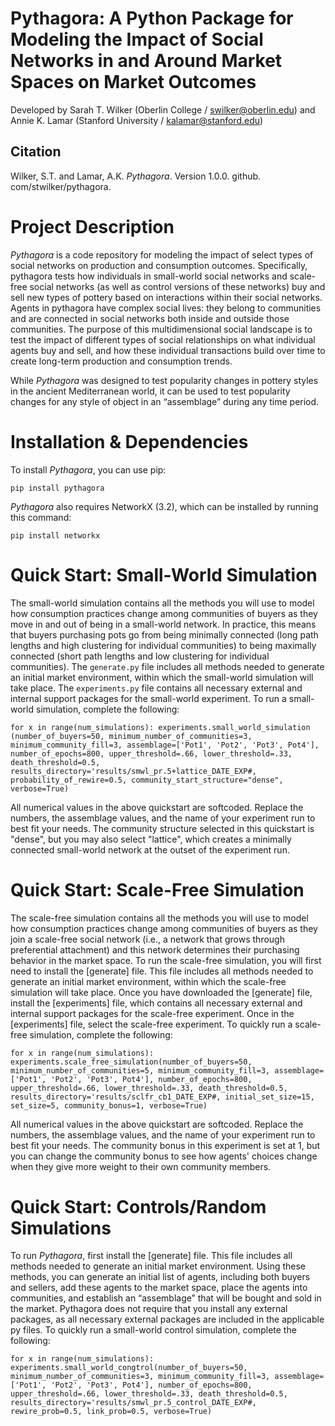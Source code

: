 
# Pythagora: A Python Package for Modeling the Impact of Social Networks in and Around Market Spaces on Market Outcomes
Developed by Sarah T. Wilker (Oberlin College / swilker@oberlin.edu) and Annie K. Lamar (Stanford University / kalamar@stanford.edu)

## Citation

Wilker, S.T. and Lamar, A.K. _Pythagora_. Version 1.0.0. github.
com/stwilker/pythagora. 


# Project Description
_Pythagora_ is a code repository for modeling the impact of select types of social networks on production and consumption outcomes. Specifically, pythagora tests how individuals in small-world social networks and scale-free social networks (as well as control versions of these networks) buy and sell new types of pottery based on interactions within their social networks. Agents in pythagora have complex social lives: they belong to communities and are connected in social networks both inside and outside those communities. The purpose of this multidimensional social landscape is to test the impact of different types of social relationships on what individual agents buy and sell, and how these individual transactions build over time to create long-term production and consumption trends. 

While _Pythagora_ was designed to test popularity changes in pottery styles in the ancient Mediterranean world, it 
can be used to test popularity changes for any style of object in an “assemblage” during any time period.  

# Installation & Dependencies

To install _Pythagora_, you can use pip:

`pip install pythagora`

_Pythagora_ also requires NetworkX (3.2), which can be installed by running this command:

`pip install networkx`

# Quick Start: Small-World Simulation
The small-world simulation contains all the methods you will use to model how consumption practices change among 
communities of buyers  as they move in and out of being in a small-world network. 
In practice, this means that buyers purchasing pots go from being minimally connected 
(long path lengths and high clustering for individual communities) to being maximally connected 
(short path lengths and low clustering for individual communities). The `generate.py` file includes all methods 
needed to generate an initial market environment, within which the small-world simulation will take place. 
The `experiments.py` file contains all necessary external and internal support packages for the 
small-world experiment. To run a small-world simulation, complete the following:

`for x in range(num_simulations):
    experiments.small_world_simulation (number_of_buyers=50,
                            minimum_number_of_communities=3,
                            minimum_community_fill=3,
                            assemblage=['Pot1', 'Pot2', 'Pot3', Pot4'],
                            number_of_epochs=800,
                            upper_threshold=.66,
                            lower_threshold=.33,
                            death_threshold=0.5,
                            results_directory='results/smwl_pr.5+lattice_DATE_EXP#,
                            probability_of_rewire=0.5,
                            community_start_structure="dense",
                            verbose=True)`

All numerical values in the above quickstart are softcoded. Replace the numbers, the assemblage values, and the name of your experiment run to best fit your needs. The community structure selected in this quickstart is "dense", but you may also select "lattice", which creates a minimally connected small-world network at the outset of the experiment run.

# Quick Start: Scale-Free Simulation
The scale-free simulation contains all the methods you will use to model how consumption practices change among communities of buyers  as they join a scale-free social network (i.e., a network that grows through preferential attachment) and this network determines their purchasing behavior in the market space. To run the scale-free simulation, you will first need to install the [generate] file. This file includes all methods needed to generate an initial market environment, within which the scale-free simulation will take place. Once you have downloaded the [generate] file, install the [experiments] file,  which contains all necessary external and internal support packages for the scale-free experiment. Once in the [experiments] file, select the scale-free experiment. To quickly run a scale-free simulation, complete the following: 

`for x in range(num_simulations):
    experiments.scale_free_simulation(number_of_buyers=50,
                            minimum_number_of_communities=5,
                            minimum_community_fill=3,
                            assemblage=['Pot1', 'Pot2', 'Pot3', Pot4'],
                            number_of_epochs=800,
                            upper_threshold=.66,
                            lower_threshold=.33,
                            death_threshold=0.5,
                            results_directory='results/sclfr_cb1_DATE_EXP#,
                            initial_set_size=15,
                            set_size=5,
                            community_bonus=1,
                            verbose=True)`

All numerical values in the above quickstart are softcoded. Replace the numbers, the assemblage values, and the name of your experiment run to best fit your needs. The community bonus in this experiment is set at 1, but you can change the community bonus to see how agents' choices change when they give more weight to their own community members.  

# Quick Start: Controls/Random Simulations

To run _Pythagora_, first install the [generate] file. This file includes all methods needed to generate an initial 
market environment. Using these methods, you can generate an initial list of agents, including both buyers and sellers, add these agents to the market space, place the agents into communities, and establish an “assemblage” that will be bought and sold in the market. Pythagora does not require that you install any external packages, as all necessary external packages are included in the applicable py files. To quickly run a small-world control simulation, complete the following: 

`for x in range(num_simulations):
    experiments.small_world_congtrol(number_of_buyers=50,
                            minimum_number_of_communities=3,
                            minimum_community_fill=3,
                            assemblage=['Pot1', 'Pot2', 'Pot3', Pot4'],
                            number_of_epochs=800,
                            upper_threshold=.66,
                            lower_threshold=.33,
                            death_threshold=0.5,
                            results_directory='results/smwl_pr.5_control_DATE_EXP#,
                            rewire_prob=0.5,
                            link_prob=0.5,
                            verbose=True)`

